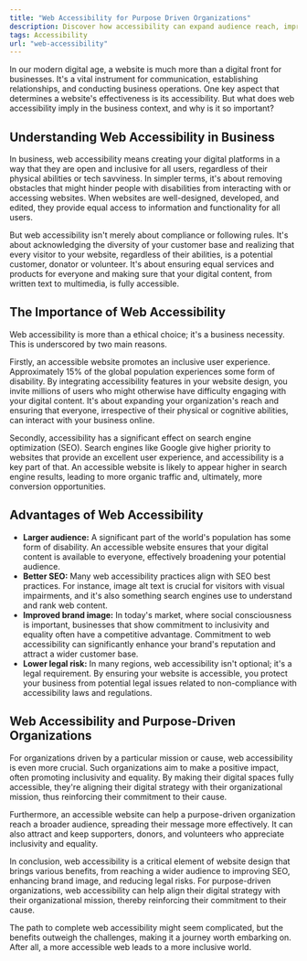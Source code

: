 ```yaml
---
title: "Web Accessibility for Purpose Driven Organizations"
description: Discover how accessibility can expand audience reach, improve SEO, enhance brand perception, and reduce legal risk.
tags: Accessibility
url: "web-accessibility"
---
```


In our modern digital age, a website is much more than a digital front for businesses. It's a vital instrument for communication, establishing relationships, and conducting business operations. One key aspect that determines a website's effectiveness is its accessibility. But what does web accessibility imply in the business context, and why is it so important?

## Understanding Web Accessibility in Business

In business, web accessibility means creating your digital platforms in a way that they are open and inclusive for all users, regardless of their physical abilities or tech savviness. In simpler terms, it's about removing obstacles that might hinder people with disabilities from interacting with or accessing websites. When websites are well-designed, developed, and edited, they provide equal access to information and functionality for all users.

But web accessibility isn't merely about compliance or following rules. It's about acknowledging the diversity of your customer base and realizing that every visitor to your website, regardless of their abilities, is a potential customer, donator or volunteer. It's about ensuring equal services and products for everyone and making sure that your digital content, from written text to multimedia, is fully accessible.

## The Importance of Web Accessibility

Web accessibility is more than a ethical choice; it's a business necessity. This is underscored by two main reasons.

Firstly, an accessible website promotes an inclusive user experience. Approximately 15% of the global population experiences some form of disability. By integrating accessibility features in your website design, you invite millions of users who might otherwise have difficulty engaging with your digital content. It's about expanding your organization's reach and ensuring that everyone, irrespective of their physical or cognitive abilities, can interact with your business online.

Secondly, accessibility has a significant effect on search engine optimization (SEO). Search engines like Google give higher priority to websites that provide an excellent user experience, and accessibility is a key part of that. An accessible website is likely to appear higher in search engine results, leading to more organic traffic and, ultimately, more conversion opportunities.

## Advantages of Web Accessibility

- **Larger audience:** A significant part of the world's population has some form of disability. An accessible website ensures that your digital content is available to everyone, effectively broadening your potential audience.
- **Better SEO:** Many web accessibility practices align with SEO best practices. For instance, image alt text is crucial for visitors with visual impairments, and it's also something search engines use to understand and rank web content.
- **Improved brand image:** In today's market, where social consciousness is important, businesses that show commitment to inclusivity and equality often have a competitive advantage. Commitment to web accessibility can significantly enhance your brand's reputation and attract a wider customer base.
- **Lower legal risk:** In many regions, web accessibility isn't optional; it's a legal requirement. By ensuring your website is accessible, you protect your business from potential legal issues related to non-compliance with accessibility laws and regulations.

## Web Accessibility and Purpose-Driven Organizations

For organizations driven by a particular mission or cause, web accessibility is even more crucial. Such organizations aim to make a positive impact, often promoting inclusivity and equality. By making their digital spaces fully accessible, they're aligning their digital strategy with their organizational mission, thus reinforcing their commitment to their cause.

Furthermore, an accessible website can help a purpose-driven organization reach a broader audience, spreading their message more effectively. It can also attract and keep supporters, donors, and volunteers who appreciate inclusivity and equality.

In conclusion, web accessibility is a critical element of website design that brings various benefits, from reaching a wider audience to improving SEO, enhancing brand image, and reducing legal risks. For purpose-driven organizations, web accessibility can help align their digital strategy with their organizational mission, thereby reinforcing their commitment to their cause.

The path to complete web accessibility might seem complicated, but the benefits outweigh the challenges, making it a journey worth embarking on. After all, a more accessible web leads to a more inclusive world.
